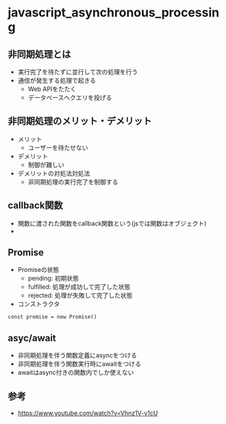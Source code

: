 # javascript_asynchronous_processing
## 非同期処理とは
- 実行完了を待たずに並行して次の処理を行う
- 通信が発生する処理で起きる
    - Web APIをたたく
    - データベースへクエリを投げる

## 非同期処理のメリット・デメリット
- メリット
  - ユーザーを待たせない
- デメリット
  - 制御が難しい
- デメリットの対処法対処法
  - 非同期処理の実行完了を制御する

## callback関数
- 関数に渡された関数をcallback関数という(jsでは関数はオブジェクト)
- 
## Promise
- Promiseの状態
  - pending: 初期状態
  - fulfilled: 処理が成功して完了した状態
  - rejected: 処理が失敗して完了した状態
- コンストラクタ
```
const promise = new Promise()
```

## asyc/await
- 非同期処理を伴う関数定義にasyncをつける
- 非同期処理を伴う関数実行時にawaitをつける
- awaitはasync付きの関数内でしか使えない

## 参考
- https://www.youtube.com/watch?v=Vhnz1V-v1cU